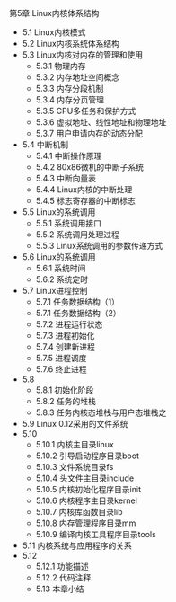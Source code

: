 第5章 Linux内核体系结构
- 5.1 Linux内核模式
- 5.2 Linux内核系统体系结构
- 5.3 Linux内核对内存的管理和使用
    - 5.3.1 物理内存
    - 5.3.2 内存地址空间概念
    - 5.3.3 内存分段机制
    - 5.3.4 内存分页管理
    - 5.3.5 CPU多任务和保护方式
    - 5.3.6 虚拟地址、线性地址和物理地址
    - 5.3.7 用户申请内存的动态分配
- 5.4 中断机制
    - 5.4.1 中断操作原理
    - 5.4.2 80x86微机的中断子系统
    - 5.4.3 中断向量表
    - 5.4.4 Linux内核的中断处理
    - 5.4.5 标志寄存器的中断标志
- 5.5 Linux的系统调用
    - 5.5.1 系统调用接口
    - 5.5.2 系统调用处理过程
    - 5.5.3 Linux系统调用的参数传递方式
- 5.6 Linux的系统调用    
    - 5.6.1 系统时间
    - 5.6.2 系统定时
- 5.7 Linux进程控制
    - 5.7.1 任务数据结构（1）
    - 5.7.1 任务数据结构（2）
    - 5.7.2 进程运行状态
    - 5.7.3 进程初始化
    - 5.7.4 创建新进程
    - 5.7.5 进程调度
    - 5.7.6 终止进程
- 5.8 
    - 5.8.1 初始化阶段
    - 5.8.2 任务的堆栈
    - 5.8.3 任务内核态堆栈与用户态堆栈之
- 5.9 Linux 0.12采用的文件系统
- 5.10 
    - 5.10.1 内核主目录linux
    - 5.10.2 引导启动程序目录boot
    - 5.10.3 文件系统目录fs
    - 5.10.4 头文件主目录include
    - 5.10.5 内核初始化程序目录init
    - 5.10.6 内核程序主目录kernel
    - 5.10.7 内核库函数目录lib
    - 5.10.8 内存管理程序目录mm
    - 5.10.9 编译内核工具程序目录tools
- 5.11 内核系统与应用程序的关系
- 5.12 
    - 5.12.1 功能描述
    - 5.12.2 代码注释
    - 5.13 本章小结